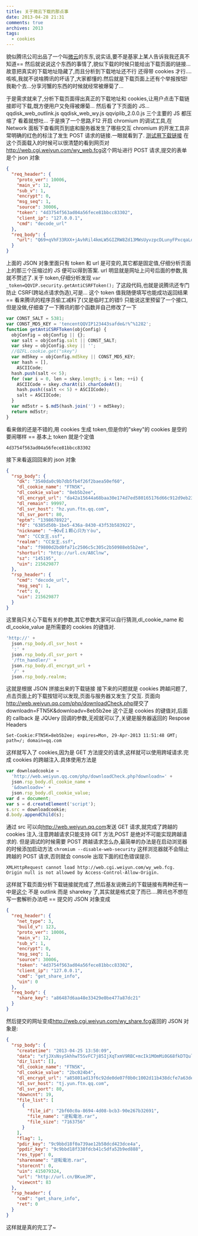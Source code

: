 ```yaml
---
title: 关于微云下载的那点事
date: 2013-04-28 21:31
comments: true
archives: 2013
tags:
  - cookies
---
```


貌似腾讯公司出品了一个叫[微云](http://www.weiyun.com/index.html)的东东,说实话,要不是基家上某人告诉我我还真不知道==
然后就说说这个东西的事情了,貌似下载的时候只能给出下载页面的链接...故意把真实的下载地址隐藏了,而且分析到下载地址还不行
还得带 cookies 才行....咳咳,我就不说啥腾讯的坏话了,大家都懂的.然后就是下载页面上还有个举报按钮!我勒个去...分享河蟹的东西的时候就经常被爆菊了...

于是需求就来了,分析下载页面得出真正的下载地址和 cookies,让用户点击下载链接即可下载,既方便用户又免得被爆菊...
然后看了下页面的 JS... qqdisk_web_outlink.js qqdisk_web_wy.js qqviplib_2.0.0.js 三个主要的 JS 都压缩了
看着就想吐... 于是换了一个思路,F12 开启 chromium 的调试工具,在 Network 面板下查看网页到底和服务器发生了哪些交互
chromium 的开发工具非常明确的红色的标注了发生 POST 请求的链接.一眼就看到了.
[测试用下载链接](http://www.weiyun.com/web/outlink.html?Q69+qVhF33RXX+jAvhRil4kmLW5GIZRW8Zd13MWsUyvzpcDLunyFPxcqaLdUNtq5FfLp9Oj65Xr2XxTn298qsOWHWHqVdGuP7q1xMT4Do/y34dP00q4H7gpr94udJr/d2H23l0QGIKteptOEY1bTYLwkc+BRRdYEFvNb36XnUMBrS8pMf8RqoLJiAPrbXgYeBFvAwJu13QPHiQOe2lxS2i+V7/UDRpJr2qz8FqnOTHSQhaNXD+8s7uZIyaWH8INMc1Ls9Ay1XOc=)
在这个页面载入的时候可以很清楚的看到网页对<http://web.cgi.weiyun.com/wy_web.fcg>这个网址进行 POST 请求,提交的表单是个 json 对象

```json
{
  "req_header": {
    "proto_ver": 10006,
    "main_v": 12,
    "sub_v": 1,
    "encrypt": 0,
    "msg_seq": 1,
    "source": 30006,
    "token": "4d3754f563ad04a56fece81bbcc83302",
    "client_ip": "127.0.0.1",
    "cmd": "decode_url"
  },
  "req_body": {
    "url": "Q69+qVhF33RXX+jAvhRil4kmLW5GIZRW8Zd13MWsUyvzpcDLunyFPxcqaLdUNtq5FfLp9Oj65Xr2XxTn298qsOWHWHqVdGuP7q1xMT4Do/y34dP00q4H7gpr94udJr/d2H23l0QGIKteptOEY1bTYLwkc+BRRdYEFvNb36XnUMBrS8pMf8RqoLJiAPrbXgYeBFvAwJu13QPHiQOe2lxS2i+V7/UDRpJr2qz8FqnOTHSQhaNXD+8s7uZIyaWH8INMc1Ls9Ay1XOc="
  }
}
```

上面的 JSON 对象里面只有 token 和 url 是可变的,其它都是固定值,仔细分析页面上的那三个压缩过的 JS 便可以得到答案.
url 明显就是网址上问号后面的参数,我就不赘述了.关于 token,仔细分析发现 `var _token=QQVIP.security.getAntiCSRFToken();`
了这段代码,也就是说腾讯还专门防止 CSRF(跨站点请求伪造),可是... 这个 token 值我随便填写也能成功返回结果 == 看来腾讯的程序员偷工减料了(又是临时工的错!)
只能说这里预留了一个接口,但是没做,仔细查了一下腾讯的那个函数并自己修改了一下

```js
var CONST_SALT = 5381;
var CONST_MD5_KEY = 'tencentQQVIP123443safde&!%^%1282';
function getAntiCSRFToken(objConfig) {
  objConfig = objConfig || {};
  var salt = objConfig.salt || CONST_SALT;
  var skey = objConfig.skey || '';
  //QZFL.cookie.get("skey")
  var md5key = objConfig.md5key || CONST_MD5_KEY;
  var hash = [],
    ASCIICode;
  hash.push(salt << 5);
  for (var i = 0, len = skey.length; i < len; ++i) {
    ASCIICode = skey.charAt(i).charCodeAt();
    hash.push((salt << 5) + ASCIICode);
    salt = ASCIICode;
  }
  var md5str = $.md5(hash.join('') + md5key);
  return md5str;
}
```

看来做的还是不错的,用 cookies 生成 token,但是你的"skey"的 cookies 是空的要闹哪样 == 基本上 token 就是个定值

```
4d3754f563ad04a56fece81bbcc83302
```

接下来看返回回来的 json 对象

```json
{
  "rsp_body": {
    "dk": "3540da0c9b7db5fb4f26f2baea50ef60",
    "dl_cookie_name": "FTN5K",
    "dl_cookie_value": "8eb5b2ee",
    "dl_encrypt_url": "da42a15644a68baa30e174d7ed580165176d66c912d9eb235bb4d01363a32e739fc68cab7402869010e99ab64d899c2dd537b2ffc39e3464732acc7ac1413ec4",
    "dl_remain": 99997,
    "dl_svr_host": "hz.yun.ftn.qq.com",
    "dl_svr_port": 80,
    "eptm": "1398678922",
    "fd": "6385d50b-1be5-436a-8430-43f53b583922",
    "nickname": "─╄OvЁ１颗心只为ㄚòu",
    "nm": "CC女王.ssf",
    "realnm": "CC女王.ssf",
    "sha": "f9800d2bd0fa71c2506c5c305c2b50988eb5b2ee",
    "shorturl": "http://url.cn/A8Clnw",
    "sz": "145195",
    "uin": 215629877
  },
  "rsp_header": {
    "cmd": "decode_url",
    "msg_seq": 1,
    "ret": 0,
    "uin": 215629877
  }
}
```

这里我只关心下载有关的参数,其它参数大家可以自行猜测,dl_cookie_name 和 dl_cookie_value 是所需要的 cookies 的键值对.

```js
'http://' +
  json.rsp_body.dl_svr_host +
  ':' +
  json.rsp_body.dl_svr_port +
  '/ftn_handler/' +
  json.rsp_body.dl_encrypt_url +
  '/' +
  json.rsp_body.realnm;
```

这就是根据 JSON 拼接出来的下载链接
接下来的问题就是 cookies 跨越问题了,点击页面上的下载按钮可以发现,页面与服务器又发生了交互.
页面向<http://web.weiyun.qq.com/php/downloadCheck.php>提交了 downloadn=FTN5K&downloadv=8eb5b2ee 这个正是 cookies 的键值对,后面的 callback 是 JQUery 回调的参数,无视就可以了,关键是服务器返回的 Respose Headers

```
Set-Cookie:FTN5K=8eb5b2ee; expires=Mon, 29-Apr-2013 11:51:48 GMT; path=/; domain=qq.com
```

这样就写入了 cookies,因为是 GET 方法提交的请求,这样就可以使用跨域请求.完成 cookies 的跨越注入.具体使用方法是

```js
var downloadcookie =
  'http://web.weiyun.qq.com/php/downloadCheck.php?downloadn=' +
  json.rsp_body.dl_cookie_name +
  '&downloadv=' +
  json.rsp_body.dl_cookie_value;
var d = document;
var s = d.createElement('script');
s.src = downloadcookie;
d.body.appendChild(s);
```

通过 src 可以向<http://web.weiyun.qq.com>发送 GET 请求,就完成了跨越的 cookies 注入.注意跨越请求只能支持 GET 方法,POST 是绝对不可能实现跨越请求的.
但是调试的时候需要 POST 跨越请求怎么办,最简单的办法是在启动浏览器的时候添加启动方法 `chromium --disable-web-security` 这样浏览器就不会阻止
跨越的 POST 请求,否则就会 console 出现下面的红色错误提示.

```
XMLHttpRequest cannot load http://web.cgi.weiyun.com/wy_web.fcg. Origin null is not allowed by Access-Control-Allow-Origin.
```

这样就下载页面分析下载链接就完成了,然后基友说微云的下载链接有两种还有一中是[这个](http://www.weiyun.com/share.html?sharekey=a86487d6aa48e33429e0be477a87dc21)
不是 outlink 而是 sharekey 了,其实就是格式变了而已....腾讯也不想在写一套解析办法吧 == 提交的 JSON 对象变成

```json
{
  "req_header": {
    "net_type": 3,
    "build_v": 123,
    "proto_ver": 10006,
    "main_v": 12,
    "sub_v": 1,
    "encrypt": 0,
    "msg_seq": 1,
    "source": 30006,
    "token": "4d3754f563ad04a56fece81bbcc83302",
    "client_ip": "127.0.0.1",
    "cmd": "get_share_info",
    "uin": 0
  },
  "req_body": {
    "share_key": "a86487d6aa48e33429e0be477a87dc21"
  }
}
```

然后提交的网址变成<http://web.cgi.weiyun.com/wy_share.fcg>返回的 JSON 对象是:

```json
{
  "rsp_body": {
    "createtime": "2013-04-25 13:50:09",
    "data": "xfjJXsNsySkhhwT5SvFC7j85IjXqTxmV9RBC+mcIk1MOmMi0G68fkDTQulEHnBwSPO3Zs/6oAR/k5WLMkpiezA2NFpoCI1LRe2vrko9mMVrP1PcrGnJY26n7Iogto20Wq6aIBm7VjNI9+D2TmXWw4LodHzIf4VhMMGRDacvH04yd4+W/fwG6BbpQKOma42CbA4d8OGken8hNFnnxjE5QIO5GKCPjgsKpxQtPsM0nNbgvKfnLdcPrvcnT+Dm5ZQbZnkdj022QE2ZzXGNfX0c1IA==",
    "dir_list": [],
    "dl_cookie_name": "FTN5K",
    "dl_cookie_value": "2bc024b4",
    "dl_encrypt_url": "a85801ad13f6c92de0de07f0b0c1002d11b438dcfe7a63de37dce08e9a0db51b0789677db4a256a57085b66b52ebe680ab796e9f5c844e620884a443b397339e",
    "dl_svr_host": "tj.yun.ftn.qq.com",
    "dl_svr_port": 80,
    "downcnt": 19,
    "file_list": [
      {
        "file_id": "2bf60c0a-8694-4d08-bcb3-90e267b32691",
        "file_name": "逆転電池.rar",
        "file_size": "7163756"
      }
    ],
    "flag": 1,
    "pdir_key": "9c9bbd18f0a739ae12b58dcd423dce4a",
    "ppdir_key": "9c9bbd18f338fdcb41c5dfa52b9ed888",
    "res_type": 0,
    "sharename": "逆転電池.rar",
    "storecnt": 0,
    "uin": 415079324,
    "url": "http://url.cn/BKueJM",
    "viewcnt": 83
  },
  "rsp_header": {
    "cmd": "get_share_info",
    "ret": 0
  }
}
```

这样就是真的完工了~
